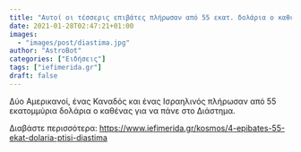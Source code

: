 ```yaml
---
title: "Αυτοί οι τέσσερις επιβάτες πλήρωσαν από 55 εκατ. δολάρια ο καθένας και πάνε με ιδιωτική πτήση στο Διάστημα [εικόνα]"
date: 2021-01-28T02:47:21+01:00
images:
  - "images/post/diastima.jpg"
author: "AstroBot"
categories: ["Ειδήσεις"]
tags: ["iefimerida.gr"]
draft: false
---
```


Δύο Αμερικανοί, ένας Καναδός και ένας Ισραηλινός πλήρωσαν από 55 εκατομμύρια δολάρια ο καθένας για να πάνε στο Διάστημα. 

Διαβάστε περισσότερα: https://www.iefimerida.gr/kosmos/4-epibates-55-ekat-dolaria-ptisi-diastima
